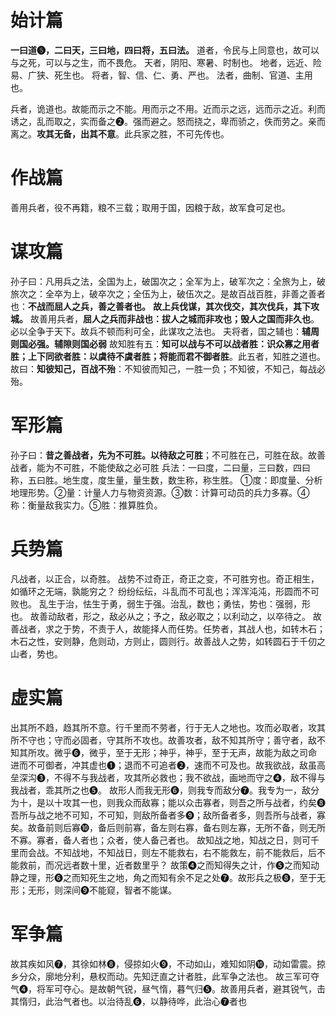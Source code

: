 
# 始计篇

**一曰道➎，二曰天，三曰地，四曰将，五曰法。**
道者，令民与上同意也，故可以与之死，可以与之生，而不畏危。
天者，阴阳、寒暑、时制也。
地者，远近、险易、广狭、死生也。
将者，智、信、仁、勇、严也。
法者，曲制、官道、主用也。

兵者，诡道也。故能而示之不能。用而示之不用。近而示之远，远而示之近。利而诱之，乱而取之，实而备之➋。强而避之。怒而挠之，卑而骄之，佚而劳之。亲而离之。**攻其无备，出其不意**。此兵家之胜，不可先传也。


# 作战篇

善用兵者，役不再籍，粮不三载；取用于国，因粮于敌，故军食可足也。

# 谋攻篇

孙子曰：凡用兵之法，全国为上，破国次之；全军为上，破军次之：全旅为上，破旅次之：全卒为上，破卒次之；全伍为上，破伍次之。是故百战百胜，非善之善者也：**不战而屈人之兵，善之善者也。**
**故上兵伐谋，其次伐交，其次伐兵，其下攻城。**
故善用兵者，**屈人之兵而非战也：拔人之城而非攻也；毁人之国而非久也**。必以全争于天下。故兵不顿而利可全，此谋攻之法也。
夫将者，国之辅也：**辅周则国必强。辅隙则国必弱**
故知胜有五：**知可以战与不可以战者胜：识众寡之用者胜；上下同欲者胜：以虞待不虞者胜；将能而君不御者胜**。此五者，知胜之道也。
故曰：**知彼知己，百战不殆**：不知彼而知己，一胜一负；不知彼，不知己，每战必殆。

# 军形篇
孙子曰：**昔之善战者，先为不可胜。以待敌之可胜**；不可胜在己，可胜在敌。故善战者，能为不可胜，不能使敌之必可胜
兵法：一曰度，二曰量，三曰数，四曰称，五曰胜。地生度，度生量，量生数，数生称，称生胜。
①度：即度量、分析地理形势。②量：计量人力与物资资源。③数：计算可动员的兵力多寡。④称：衡量敌我实力。⑤胜：推算胜负。

# 兵势篇
凡战者，以正合，以奇胜。
战势不过奇正，奇正之变，不可胜穷也。奇正相生，如循环之无端，孰能穷之？
纷纷纭纭，斗乱而不可乱也；浑浑沌沌，形圆而不可败也。
乱生于治，怯生于勇，弱生于强。治乱，数也；勇怯，势也：强弱，形也。
故善动敌者，形之，敌必从之；予之，敌必取之；以利动之，以卒待之。
故善战者，求之于势，不责于人，故能择人而任势。任势者，其战人也，如转木石；木石之性，安则静，危则动，方则止，圆则行。故善战人之势，如转圆石于千仞之山者，势也。

# 虚实篇
出其所不趋，趋其所不意。行千里而不劳者，行于无人之地也。攻而必取者，攻其所不守也；守而必固者，守其所不攻也。故善攻者，敌不知其所守；善守者，敌不知其所攻。微乎➏，微乎，至于无形；神乎，神乎，至于无声，故能为敌之司命
进而不可御者，冲其虚也➊；退而不可追者➋，速而不可及也。故我欲战，敌虽高垒深沟➌，不得不与我战者，攻其所必救也；我不欲战，画地而守之➍，敌不得与我战者，乖其所之也➎。
故形人而我无形➏，则我专而敌分➐。我专为一，敌分为十，是以十攻其一也，则我众而敌寡；能以众击寡者，则吾之所与战者，约矣➑
吾所与战之地不可知，不可知，则敌所备者多➒；敌所备者多，则吾所与战者，寡矣。故备前则后寡➓，备后则前寡，备左则右寡，备右则左寡，无所不备，则无所不寡。寡者，备人者也；众者，使人备己者也。
故知战之地，知战之日，则可千里而会战。不知战地，不知战日，则左不能救右，右不能救左，前不能救后，后不能救前，而况远者数十里，近者数里乎？
故策➍之而知得失之计，作➎之而知动静之理，形➏之而知死生之地，角之而知有余不足之处➐。故形兵之极➑，至于无形；无形，则深间➒不能窥，智者不能谋。

# 军争篇
故其疾如风➐，其徐如林➑，侵掠如火➒，不动如山，难知如阴➓，动如雷震。掠乡分众，廓地分利，悬权而动。先知迂直之计者胜，此军争之法也。
故三军可夺气➍，将军可夺心。是故朝气锐，昼气惰，暮气归➎。故善用兵者，避其锐气，击其惰归，此治气者也。以治待乱➏，以静待哗，此治心➐者也